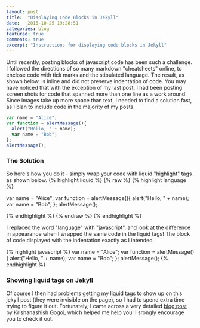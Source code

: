 ```yaml
---
layout: post
title:  "Displaying Code Blocks in Jekyll"
date:   2015-10-25 19:28:51
categories: blog
featured: true
comments: true
excerpt: "Instructions for displaying code blocks in Jekyll"
---
```


Until recently, posting blocks of javascript code has been such a challenge. I followed the directions of so many markdown "cheatsheets" online, to enclose code with tick marks and the stipulated language. The result, as shown below, is inline and did not preserve indentation of code. You may have noticed that with the exception of my last post, I had been posting screen shots for code that spanned more than one line as a work around. Since images take up more space than text, I needed to find a solution fast, as I plan to include code in the majority of my posts.

``` javascript
var name = "Alice";
var function = alertMessage(){
  alert("Hello, " + name);
  var name = "Bob";
};
alertMessage();
```

### The Solution
So here's how you do it - simply wrap your code with liquid "highlight" tags as shown below.
{% highlight liquid %}
{%  raw %}
{% highlight language %}

var name = "Alice";
var function = alertMessage(){
  alert("Hello, " + name);
  var name = "Bob";
};
alertMessage();

{% endhighlight %}
{% endraw  %}
{% endhighlight %}


I replaced the word "language" with "javascript", and look at the difference in appearance when I wrapped the same code in the liquid tags! The block of code displayed with the indentation exactly as I intended.

{% highlight javascript %}
var name = "Alice";
var function = alertMessage(){
  alert("Hello, " + name);
  var name = "Bob";
};
alertMessage();
{% endhighlight %}

### Showing liquid tags on Jekyll
Of course I then had problems getting my liquid tags to show up on this jekyll post (they were invisible on the page), so I had to spend extra time trying to figure it out. Fortunately, I came across a very detailed [blog post](http://fatpixels.me/programming/displaying-liquid-tags-in-jekyll/) by Krishanashish Gogoi, which helped me help you! I srongly encourage you to check it out.